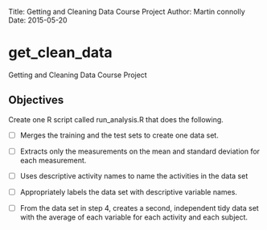 Title: Getting and Cleaning Data Course Project
Author: Martin connolly
Date: 2015-05-20

# get_clean_data
Getting and Cleaning Data Course Project

## Objectives

Create one R script called run_analysis.R that does the following. 

- [ ] Merges the training and the test sets to create one data set.
- [ ] Extracts only the measurements on the mean and standard deviation for each measurement. 
- [ ] Uses descriptive activity names to name the activities in the data set
- [ ] Appropriately labels the data set with descriptive variable names. 
- [ ] From the data set in step 4, creates a second, independent tidy data set with the average of each variable for each activity and each subject.

